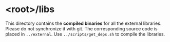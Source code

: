 \<root\>/libs
=============

This directory contains the **compiled binaries** for all the external libraries. 
Please do not synchronize it with git.
The corresponding source code is placed in `../external`. 
Use `../scripts/get_deps.sh` to compile the libraries.
